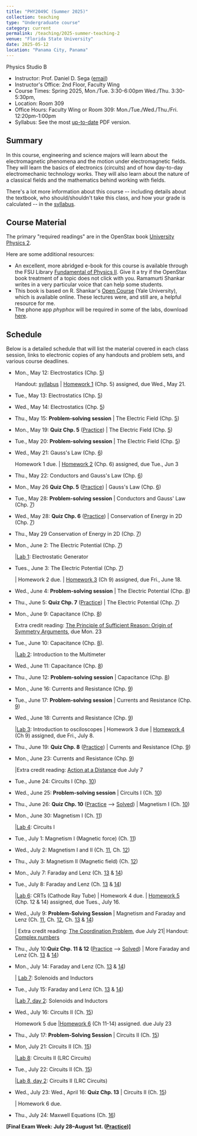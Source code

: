 ```yaml
---
title: "PHY2049C (Summer 2025)"
collection: teaching
type: "Undergraduate course"
category: current
permalink: /teaching/2025-summer-teaching-2
venue: "Florida State University"
date: 2025-05-12
location: "Panama City, Panama"
---
```

Physics Studio B

* Instructor:	Prof. Daniel D. Sega ([email](mailto:dsega@fsu.edu))
* Instructor's Office: 2nd Floor, Faculty Wing	
* Course Times: Spring 2025, Mon./Tue. 3:30-6:00pm Wed./Thu. 3:30-5:30pm,
* Location:	Room 309
* Office Hours:	Faculty Wing or Room 309: Mon./Tue./Wed./Thu./Fri. 12:20pm-1:00pm
* Syllabus:	See the most [up-to-date](../files/PHY2049C.pdf) PDF version.

Summary
-----------
In this course, engineering and science majors will learn about the electromagnetic phenomena and the motion under electromagnetic fields. They will learn the basics of electronics (circuits) and of how day-to-day electromechanic technology works. They will also learn about the nature of a classical fields and the mathematics behind working with fields.

There's a lot more information about this course -- including details about the textbook, who should/shouldn't take this class, and how your grade is calculated -- in the [syllabus](../files/PHY2049C.pdf).

Course Material
--------------
The primary "required readings" are in the OpenStax book [University Physics 2](https://openstax.org/details/books/university-physics-volume-2). 

Here are some additional resources:

* An excellent, more abridged e-book for this course is available through the FSU Library [Fundamental of Physics II](https://fsu-flvc.primo.exlibrisgroup.com/discovery/openurl?institution=01FALSC_FSU&vid=01FALSC_FSU:Home&isbn=9780300243789&genre=book&eisbn=9780300252446&title=Fundamentals%20of%20Physics%20II&sid=jstor:jstor). Give it a try if the OpenStax book treatment of a topic does not click with you. Ramamurti Shankar writes in a very particular voice that can help some students.
* This book is based on R. Shankar's [Open Course](https://oyc.yale.edu/physics/phys-201) (Yale University), which is available online. These lectures were, and still are, a helpful resource for me.
* The phone app *phyphox* will be required in some of the labs, download [here](https://phyphox.org/download/).

Schedule
-------------


Below is a detailed schedule that will list the material covered in each class session, links to electronic copies of any handouts and problem sets, and various course deadlines.

* Mon., May 12: Electrostatics (Chp. [5](https://openstax.org/books/university-physics-volume-2/pages/5-introduction))

  Handout: [syllabus](../files/PHY2049C.pdf) | [Homework 1](../files/2049Chw1.pdf) (Chp. 5) assigned, due Wed., May 21.
* Tue., May 13:  Electrostatics (Chp. [5](https://openstax.org/books/university-physics-volume-2/pages/5-introduction))
* Wed., May 14:  Electrostatics (Chp. [5](https://openstax.org/books/university-physics-volume-2/pages/5-introduction))
* Thu., May 15: **Problem-solving session** \| The Electric Field (Chp. [5](https://openstax.org/books/university-physics-volume-2/pages/5-introduction))
* Mon., May 19:  **Quiz Chp. 5** ([Practice](../files/mock1b.pdf)) \| The Electric Field (Chp. [5](https://openstax.org/books/university-physics-volume-2/pages/5-introduction))
* Tue., May 20: **Problem-solving session** \| The Electric Field (Chp. [5](https://openstax.org/books/university-physics-volume-2/pages/5-introduction))
* Wed., May 21: Gauss's Law (Chp. [6](https://openstax.org/books/university-physics-volume-2/pages/6-introduction))
  
  Homework 1 due. | [Homework 2](../files/2049Chw2.pdf) (Chp. 6) assigned, due Tue., Jun 3 
* Thu., May 22: Conductors and Gauss's Law (Chp. [6](https://openstax.org/books/university-physics-volume-2/pages/6-introduction))
* Mon., May 26 **Quiz Chp. 5** ([Practice](../files/mock2b.pdf)) \| Gauss's Law (Chp. [6](https://openstax.org/books/university-physics-volume-2/pages/6-introduction))
* Tue., May 28: **Problem-solving session** \| Conductors and Gauss' Law (Chp. [7](https://openstax.org/books/university-physics-volume-2/pages/7-introduction))
* Wed., May 28: **Quiz Chp. 6** ([Practice](../files/mock2bb.pdf)) \| Conservation of Energy in 2D (Chp. [7](https://openstax.org/books/university-physics-volume-2/pages/7-introduction))
* Thu., May 29  Conservation of Energy in 2D (Chp. [7](https://openstax.org/books/university-physics-volume-2/pages/7-introduction))
* Mon., June 2: The Electric Potential (Chp. [7](https://openstax.org/books/university-physics-volume-2/pages/7-introduction))

  |[Lab 1](../files/2049lab1.pdf): Electrostatic Generator
* Tues., June 3: The Electric Potential (Chp. [7](https://openstax.org/books/university-physics-volume-2/pages/7-introduction))

  | Homework 2 due. | [Homework 3](../files/2049Chw3.pdf)  (Ch 9) assigned, due Fri., June 18.
* Wed., June 4: **Problem-solving session** \| The Electric Potential (Chp. [8](https://openstax.org/books/university-physics-volume-2/pages/8-introduction))
* Thu., June 5: **Quiz Chp. 7** ([Practice](../files/mock3b.pdf)) \|  The Electric Potential (Chp. [7](https://openstax.org/books/university-physics-volume-2/pages/8-introduction))
* Mon., June 9: Capacitance (Chp. [8](https://openstax.org/books/university-physics-volume-2/pages/7-introduction)) 

   Extra credit reading: [The Principle of Sufficient Reason: Origin of Symmetry Arguments](https://1000wordphilosophy.com/2018/03/27/leibnizs-principle-of-sufficient-reason/), due Mon. 23
* Tue., June 10: Capacitance (Chp. [8](https://openstax.org/books/university-physics-volume-2/pages/7-introduction)).

  |[Lab 2](../files/2049lab2.pdf): Introduction to the Multimeter
* Wed., June 11: Capacitance (Chp. [8](https://openstax.org/books/university-physics-volume-2/pages/7-introduction))
* Thu., June 12: **Problem-solving session** \| Capacitance (Chp. [8](https://openstax.org/books/university-physics-volume-2/pages/8-introduction))
* Mon., June 16:  Currents and Resistance  (Chp. [9](https://openstax.org/books/university-physics-volume-2/pages/9-introduction))
* Tue., June 17: **Problem-solving session** \| Currents and Resistance  (Chp. [9](https://openstax.org/books/university-physics-volume-2/pages/9-introduction))
* Wed., June 18: Currents and Resistance  (Chp. [9](https://openstax.org/books/university-physics-volume-2/pages/9-introduction))

   |[Lab 3](../files/2049lab3.pdf): Introduction to osciloscopes | Homework 3 due | [Homework 4](../files/2049Chw4.pdf)  (Ch 9) assigned, due Fri., July 8.
* Thu., June 19: **Quiz Chp. 8** ([Practice](../files/mock4b.pdf)) \| Currents and Resistance  (Chp. [9](https://openstax.org/books/university-physics-volume-2/pages/9-introduction))
* Mon., June 23: Currents and Resistance (Chp. [9](https://openstax.org/books/university-physics-volume-2/pages/9-introduction))

   |Extra credit reading: [Action at a Distance](../files/action-distance.pdf) due July 7
* Tue., June 24: Circuits I (Chp. [10](https://openstax.org/books/university-physics-volume-2/pages/10-introduction))
* Wed., June 25: **Problem-solving session** \| Circuits I (Ch. [10](https://openstax.org/books/university-physics-volume-1/pages/10-introduction))
* Thu., June 26: **Quiz Chp. 10** ([Practice](../files/mock5b.pdf) --> [Solved](../files/mocksol5b.pdf)) \| Magnetism I (Ch. [10](https://openstax.org/books/university-physics-volume-1/pages/10-introduction))
* Mon., June 30: Magnetism I (Ch. [11](https://openstax.org/books/university-physics-volume-2/pages/11-introduction))

  |[Lab 4](../files/2049lab4.pdf): Circuits I
* Tue., July 1:  Magnetism I (Magnetic force) (Ch. [11](https://openstax.org/books/university-physics-volume-2/pages/11-introduction))
* Wed., July 2: Magnetism I and II (Ch. [11](https://openstax.org/books/university-physics-volume-2/pages/11-introduction), Ch. [12](https://openstax.org/books/university-physics-volume-2/pages/12-introduction))
* Thu., July 3: Magnetism II (Magnetic field) (Ch. [12](https://openstax.org/books/university-physics-volume-2/pages/12-introduction))
* Mon.,  July 7: Faraday and Lenz (Ch. [13](https://openstax.org/books/university-physics-volume-2/pages/13-introduction) & [14](https://openstax.org/books/university-physics-volume-2/pages/14-introduction))
* Tue., July 8: Faraday and Lenz (Ch. [13](https://openstax.org/books/university-physics-volume-2/pages/13-introduction) & [14](https://openstax.org/books/university-physics-volume-2/pages/14-introduction))

  |[Lab 6](../files/2049lab6.pdf): CRTs (Cathode Ray Tube) | Homework 4 due. | [Homework 5](../files/2049Chw5_old.pdf) (Chp. 12 & 14) assigned, due Tues., July 16.
* Wed., July 9: **Problem-Solving Session** \| Magnetism and Faraday and Lenz (Ch. [11](https://openstax.org/books/university-physics-volume-2/pages/11-introduction), Ch. [12](https://openstax.org/books/university-physics-volume-2/pages/12-introduction), Ch. [13](https://openstax.org/books/university-physics-volume-2/pages/13-introduction) & [14](https://openstax.org/books/university-physics-volume-2/pages/14-introduction))
  
  | Extra credit reading: [The Coordination Problem](../files/measurement.pdf), due July 21| Handout: [Complex numbers](../files/complex_numbers.pdf)  
* Thu., July 10:**Quiz Chp. 11 & 12** ([Practice](../files/mock6b.pdf) --> [Solved](../files/mocksol6b.pdf)) \| More Faraday and Lenz (Ch. [13](https://openstax.org/books/university-physics-volume-2/pages/13-introduction) & [14](https://openstax.org/books/university-physics-volume-2/pages/14-introduction))
* Mon., July 14: Faraday and Lenz (Ch. [13](https://openstax.org/books/university-physics-volume-2/pages/13-introduction) & [14](https://openstax.org/books/university-physics-volume-2/pages/14-introduction))

  | [Lab 7](../files/2049lab7.pdf): Solenoids and Inductors
* Tue., July 15: Faraday and Lenz (Ch. [13](https://openstax.org/books/university-physics-volume-2/pages/13-introduction) & [14](https://openstax.org/books/university-physics-volume-2/pages/14-introduction))

  |[Lab 7, day 2](../files/2049lab7.pdf): Solenoids and Inductors
* Wed., July 16: Circuits II (Ch. [15](https://openstax.org/books/university-physics-volume-2/pages/15-introduction))

   Homework 5 due |[Homework 6](../files/2049Chw6.pdf) (Ch 11-14) assigned. due July 23
* Thu., July 17: **Problem-Solving Session** \| Circuits II (Ch. [15](https://openstax.org/books/university-physics-volume-2/pages/15-introduction))
* Mon, July 21: Circuits II (Ch. [15](https://openstax.org/books/university-physics-volume-2/pages/15-introduction))

  |[Lab 8](../files/2049lab8.pdf): Circuits II (LRC Circuits)
* Tue., July 22: Circuits II (Ch. [15](https://openstax.org/books/university-physics-volume-2/pages/15-introduction))

  |[Lab 8, day 2](../files/2049lab8.pdf): Circuits II (LRC Circuits)
* Wed., July 23: Wed., April 16: **Quiz Chp. 13** \| Circuits II (Ch. [15](https://openstax.org/books/university-physics-volume-2/pages/15-introduction))

   | Homework 6 due.
* Thu., July 24: Maxwell Equations (Ch. [16](https://openstax.org/books/university-physics-volume-2/pages/16-introduction))



**[Final Exam Week: July 28–August 1st. ([Practice](../files/mockFinalExam.pdf))]** 

